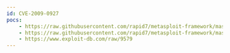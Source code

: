 ```yaml
---
id: CVE-2009-0927
pocs:
    - https://raw.githubusercontent.com/rapid7/metasploit-framework/master/modules/exploits/windows/browser/adobe_geticon.rb
    - https://raw.githubusercontent.com/rapid7/metasploit-framework/master/modules/exploits/windows/fileformat/adobe_geticon.rb
    - https://www.exploit-db.com/raw/9579
---
```

